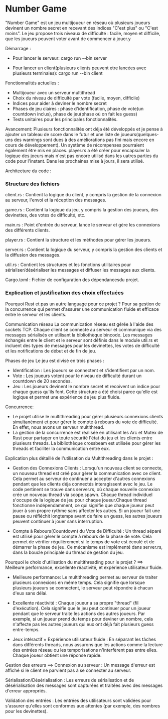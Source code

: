# Number Game

"Number Game" est un jeu multijoueur en réseau où plusieurs joueurs devinent un nombre secret en recevant des indices "C'est plus" ou "C'est moins". Le jeu propose trois niveaux de difficulté : facile, moyen et difficile, que les joueurs peuvent voter avant de commencer à jouer.y

Démarrage : 
- Pour lancer le serveur:
    cargo run --bin server

- Pour lancer un client(plusieurs clients peuvent etre lancées avec plusieurs terminales):
    cargo run --bin client


Fonctionnalités actuelles :
- Multijoueur avec un serveur multithread
- Choix du niveau de difficulté par vote (facile, moyen, difficile)
- Indices pour aider à deviner le nombre secret
- Phases de jeu claires : phase d'identification, phase de vote(un countdown inclus), phase de jeu(phase où on fait les guess)
- Tests unitaires pour les principales fonctionnalités.

Avancement:
Plusieurs fonctionnalités ont déja été développés et je pense à ajouter un tableau de score dans le futur et une liste de joueurs(quelques-uns des warnings sont dues à des améliorations pas fini mais encore en cours de développement). Un système de récompenses pourraient également être mis en places. player.rs a été créer pour encapsuler la logique des joeurs mais n'est pas encore utilisé dans les uatres parties du code pour l'instant. Dans les prochaines mise à jours, il sera utilisé.


Architecture du code : 
### Structure des fichiers
client.rs : Contient la logique du client, y compris la gestion de la connexion au serveur, l'envoi et la réception des messages.

game.rs : Contient la logique du jeu, y compris la gestion des joueurs, des devinettes, des votes de difficulté, etc.

main.rs : Point d'entrée du serveur, lance le serveur et gère les connexions des différents clients.

player.rs : Contient la structure et les méthodes pour gérer les joueurs.

server.rs : Contient la logique du serveur, y compris la gestion des clients et la diffusion des messages.

util.rs : Contient les structures et les fonctions utilitaires pour sérialiser/désérialiser les messages et diffuser les messages aux clients.

Cargo.toml : Fichier de configuration des dépendancesdu projet.



### Explication et justification des choix effectuées
Pourquoi Rust et pas un autre language pour ce projet ?
Pour sa gestion de la concurrence qui permet d'assurer une communication fluide et efficace entre le serveur et les clients.

Communication réseau
La communication réseau est gérée à l'aide des sockets TCP. Chaque client se connecte au serveur et communique via des messages sérialisés en utilisant la bibliothèque bincode. Les messages échangés entre le client et le serveur sont définis dans le module util.rs et incluent des types de messages pour les devinettes, les votes de difficulté et les notifications de début et de fin de jeu.

Phases de jeu
Le jeu est divisé en trois phases :
- Identification : Les joueurs se connectent et s'identifient par un nom.
- Vote : Les joueurs votent pour le niveau de difficulté durant un countdown de 20 secondes.
- Jeu : Les joueurs devinent le nombre secret et recoivent un indice pour chaque guess qu'ils font.
Cette structure a été choisi parce qu'elle est logique et permet une expérience de jeu plus fluide.

Concurrence:
- Le projet utilise le multithreading pour gérer plusieurs connexions clients simultanément et pour gérer le compte à rebours du vote de difficulté. En effet, nous avons un serveur multithread.
- La gestion de la concurrence est réalisée en utilisant les Arc et Mutex de Rust pour partager en toute sécurité l'état du jeu et les clients entre plusieurs threads. La bibliothèque crossbeam est utilisée pour gérer les threads et faciliter la communication entre eux.

Explication plus détaillé de l'utilisation du Multithreading dans le projet :

- Gestion des Connexions Clients :
Lorsqu'un nouveau client se connecte, un nouveau thread est créé pour gérer la communication avec ce client. Cela permet au serveur de continuer à accepter d'autres connexions pendant que les clients déja connectés interagissent avec le jeu. Le code pertinent se trouve dans server.rs, où chaque nouvelle connexion crée un nouveau thread via scope.spawn.
Chaque thread individuel s'occupe de la logique de jeu pour chaque joueur.Chaque thread fonctionne indépendamment, ce qui signifie que chaque joueur peut jouer à son propre rythme sans affecter les autres. Si un joueur fait une pause ou réfléchit longtemps avant de faire un guess, les autres joueurs peuvent continuer à jouer sans interruption.

- Compte à Rebours(Countdown) du Vote de Difficulté :
Un thread séparé est utilisé pour gérer le compte à rebours de la phase de vote. Cela permet de vérifier régulièrement si le temps de vote est écoulé et de démarrer la phase de jeu. Ce mécanisme est implémenté dans server.rs, dans la boucle principale du thread de gestion du jeu.


Pourquoi le choix d'utilisation du multithreading pour le projet ?  ==> Meilleure performance, excellente réactivité,  et expérience utilisateur fluide.
- Meilleure performance: 
Le multithreading permet au serveur de traiter plusieurs connexions en même temps. Cela signifie que lorsque plusieurs joueurs se connectent, le serveur peut répondre à chacun d'eux sans délai.

- Excellente réactivité : 
Chaque joueur a sa propre "thread" (fil d'exécution). Cela signifie que le jeu peut continuer pour un joueur pendant que le serveur traite les actions des autres joueurs. Par exemple, si un joueur prend du temps pour deviner un nombre, cela n'affecte pas les autres joueurs qui eux ont déjà fait plusieurs guess entre-temps.

- Jeux intéractif = Expérience utilisateur fluide :
En séparant les tâches dans différents threads, nous assurons que les actions comme la lecture des entrées réseau ou les temporisations n'interfèrent pas entre elles. Chaque joueur obtient une réponse rapide.


Gestion des erreurs ==>
Connexion au serveur : Un message d'erreur est affiché si le client ne parvient pas à se connecter au serveur.

Sérialisation/Désérialisation : Les erreurs de sérialisation et de désérialisation des messages sont capturées et traitées avec des messages d'erreur appropriés.

Validation des entrées : Les entrées des utilisateurs sont validées pour s'assurer qu'elles sont conformes aux attentes (par exemple, des nombres pour les devinettes).
